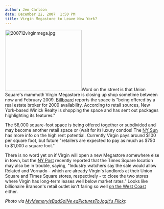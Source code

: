 ```yaml
---
author: Jen Carlson
date: December 22, 2007  1:50 PM
title: Virgin Megastore to Leave New York?
---
```


<p><img alt="200712virginmega.jpg" src="https://web.archive.org/web/20110811134907im_/http://gothamist.com/attachments/arts_jen/200712virginmega.jpg" width="250" height="200" class="left">Word on the street is that Union Square&apos;s mammoth Virgin Megastore is closing up shop sometime between now and February 2009. <a href="https://web.archive.org/web/20110811134907/http://www.billboard.biz/bbbiz/content_display/industry/e3i074b6c9d80a4405034066b217129157e">Billboard</a> reports the space is &quot;being offered by a real estate broker for 2009 availability. According to retail sources, New York-based Winick Realty is shopping the space and has sent out packages highlighting its features.&quot;</p>

<p>The 58,000 square-foot space is being offered together or subdivided and may become another retail space or (wait for it) luxury condos! The <a href="https://web.archive.org/web/20110811134907/http://www.nysun.com/article/68431?page_no=3">NY Sun</a> has more info on the high rent potential. Currently Virgin pays around $100 per square foot, but future &quot;retailers are expected to pay as much as $750 to $1,000 a square foot.&quot;</p>

<p>There is no word yet on if Virgin will open a new Megastore somewhere else in town, but the <a href="https://web.archive.org/web/20110811134907/http://www.nypost.com/seven/08182007/business/realty_bigs_buy_virgin_megastores_business_braden_keil.htm">NY Post</a> recently reported that the Times Square location may also be in trouble, saying, &quot;Industry watchers say the sale would allow Related and Vornado - which are already Virgin&apos;s landlords at their Union Square and Times Square stores, respectively - to close the two stores where Virgin has long-term leases well below market rates.&quot; Looks like billionaire Branson&apos;s retail outlet isn&apos;t faring so well <a href="https://web.archive.org/web/20110811134907/http://www.variety.com/article/VR1117978100.html?categoryId=16&amp;cs=1">on the West Coast</a> either. </p>

<p><em>Photo via <a href="https://web.archive.org/web/20110811134907/http://www.flickr.com/photos/royalpictures/440479891">MyMemoryIsBadSoINe edPicturesToJogIt&apos;s Flickr</a>.</em></p>